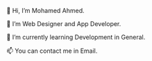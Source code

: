 👋 Hi, I’m Mohamed Ahmed.

👀 I’m Web Designer and App Developer.

🌱 I’m currently learning Development in General.

📫 You can contact me in Email.
